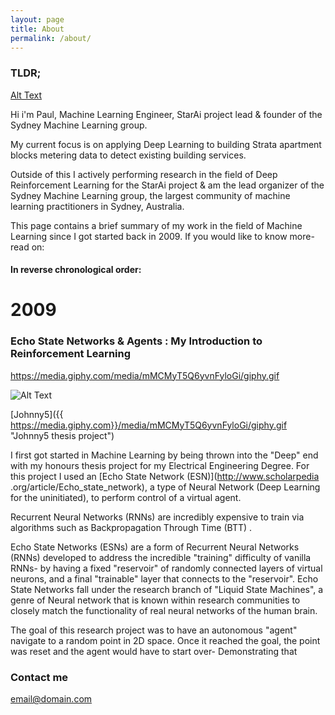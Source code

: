 ```yaml
---
layout: page
title: About
permalink: /about/
---
```


### TLDR;

[Alt Text](https://media.giphy.com/media/vFKqnCdLPNOKc/giphy.gif)

Hi i'm Paul, Machine Learning Engineer, StarAi project lead & founder of the Sydney Machine Learning group.

My current focus is on applying Deep Learning to building Strata apartment blocks metering data to detect existing
building services.

Outside of this I actively performing research in the field of Deep Reinforcement Learning for the StarAi project &
 am the lead organizer of the Sydney Machine Learning group, the largest community of machine learning practitioners in
 Sydney, Australia.

This page contains a brief summary of my work in the field of Machine Learning since I got started back in 2009.
If you would like to know more- read on:

#### In reverse chronological order:

# 2009

### Echo State Networks & Agents : My Introduction to Reinforcement Learning

https://media.giphy.com/media/mMCMyT5Q6yvnFyloGi/giphy.gif

![Alt Text](https://media.giphy.com/media/mMCMyT5Q6yvnFyloGi/giphy.gif)

[Johnny5]({{ https://media.giphy.com}}/media/mMCMyT5Q6yvnFyloGi/giphy.gif "Johnny5 thesis project")

I first got started in Machine Learning by being thrown into the "Deep" end with my honours thesis project for my
Electrical Engineering Degree. For this project I used an [Echo State Network (ESN)](http://www.scholarpedia
.org/article/Echo_state_network), a type of Neural Network (Deep Learning for the uninitiated), to
perform control of a virtual agent.

Recurrent Neural Networks (RNNs) are incredibly expensive to train via algorithms such as Backpropagation Through Time
(BTT)
.

Echo State Networks (ESNs) are a form of Recurrent Neural Networks (RNNs) developed to address the incredible
 "training" difficulty of vanilla RNNs- by having a fixed "reservoir" of randomly connected layers of virtual neurons, and
  a final "trainable" layer that connects to the "reservoir". Echo State Networks fall under the research branch of
  "Liquid State Machines", a genre of Neural network that is known within research communities to closely match the
  functionality of real neural networks of the human brain.

The goal of this research project was to have an autonomous "agent" navigate to a random point in 2D space. Once it
reached the goal, the point was reset and the agent would have to start over- Demonstrating that

### Contact me

[email@domain.com](mailto:email@domain.com)
